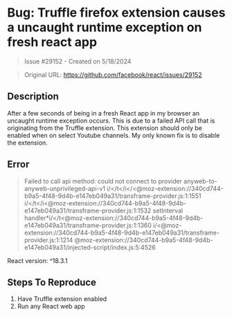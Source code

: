 # Bug: Truffle firefox extension causes a uncaught runtime exception on fresh react app

> Issue #29152 - Created on 5/18/2024

> Original URL: https://github.com/facebook/react/issues/29152

## Description

After a few seconds of being in a fresh React app in my browser an uncaught runtime exception occurs. This is due to a failed API call that is originating from the Truffle extension. This extension should only be enabled when on select Youtube channels. My only known fix is to disable the extension.

## Error 

> Failed to call api method: could not connect to provider anyweb-to-anyweb-unprivileged-api-v1
i/</t</i</<@moz-extension://340cd744-b9a5-4f48-9d4b-e147eb049a31/transframe-provider.js:1:1551
i/</t</i<@moz-extension://340cd744-b9a5-4f48-9d4b-e147eb049a31/transframe-provider.js:1:1532
setInterval handler*i/</t<@moz-extension://340cd744-b9a5-4f48-9d4b-e147eb049a31/transframe-provider.js:1:1360
i/<@moz-extension://340cd744-b9a5-4f48-9d4b-e147eb049a31/transframe-provider.js:1:1214
@moz-extension://340cd744-b9a5-4f48-9d4b-e147eb049a31/injected-script/index.js:5:4526



React version: ^18.3.1

## Steps To Reproduce

1. Have Truffle extension enabled
2. Run any React web app

